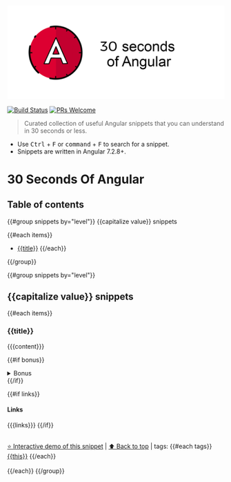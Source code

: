 [![Logo 30 Seconds of Angular](/templates/logo.png)](https://github.com/nycJSorg/30-seconds-of-angular)


[![Build Status](https://travis-ci.com/nycJSorg/30-seconds-of-angular.svg?branch=master)](https://travis-ci.com/nycJSorg/30-seconds-of-angular) [![PRs Welcome](https://img.shields.io/badge/PRs-welcome-brightgreen.svg)](http://makeapullrequest.com)

> Curated collection of useful Angular snippets that you can understand in 30 seconds or less.



* Use <kbd>Ctrl</kbd> + <kbd>F</kbd> or <kbd>command</kbd> + <kbd>F</kbd> to search for a snippet.
* Snippets are written in Angular 7.2.8+.

# 30 Seconds Of Angular

## Table of contents

{{#group snippets by="level"}}
{{capitalize value}} snippets

{{#each items}}
* [{{title}}](#{{slug}})
{{/each}}
	
{{/group}}

{{#group snippets by="level"}}

## {{capitalize value}} snippets

{{#each items}}
### {{title}}
{{{content}}}

{{#if bonus}}
<details>
<summary>Bonus</summary>

{{{bonus}}}
</details>
{{/if}}

{{#if links}}
#### Links
{{{links}}}
{{/if}}

<br>[⭐ Interactive demo of this snippet](https://codelab-next.firebaseapp.com/30/angular/{{slug}}) | [⬆ Back to top](#table-of-contents) | tags: {{#each tags}}[{{this}}](https://codelab-next.firebaseapp.com/30/angular/tag/{{this}}) {{/each}} 
<br><br>
{{/each}}
{{/group}}
